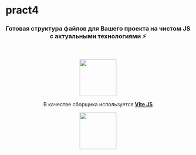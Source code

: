 # pract4

<h3 align="center">Готовая структура файлов для Вашего проекта на чистом JS с актуальными технологиями ⚡</h3>
<br />
<p align="center">
  <img width="100px" src="https://upload.wikimedia.org/wikipedia/commons/thumb/9/99/Unofficial_JavaScript_logo_2.svg/2048px-Unofficial_JavaScript_logo_2.svg.png">
</p>

<p align="center">В качестве сборщика используется <a href="https://vitejs.dev/"><b>Vite JS<b></a></p>
<p align="center">
  <img width="100px" src="https://upload.wikimedia.org/wikipedia/commons/thumb/f/f1/Vitejs-logo.svg/1200px-Vitejs-logo.svg.png">
</p>

